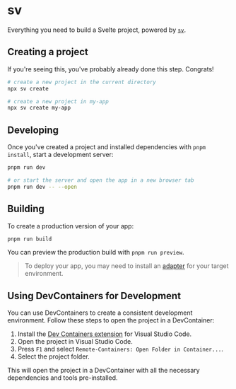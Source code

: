 # sv

Everything you need to build a Svelte project, powered by [`sv`](https://github.com/sveltejs/cli).

## Creating a project

If you're seeing this, you've probably already done this step. Congrats!

```bash
# create a new project in the current directory
npx sv create

# create a new project in my-app
npx sv create my-app
```

## Developing

Once you've created a project and installed dependencies with `pnpm install`, start a development server:

```bash
pnpm run dev

# or start the server and open the app in a new browser tab
pnpm run dev -- --open
```

## Building

To create a production version of your app:

```bash
pnpm run build
```

You can preview the production build with `pnpm run preview`.

> To deploy your app, you may need to install an [adapter](https://svelte.dev/docs/kit/adapters) for your target environment.

## Using DevContainers for Development

You can use DevContainers to create a consistent development environment. Follow these steps to open the project in a DevContainer:

1. Install the [Dev Containers extension](https://marketplace.visualstudio.com/items?itemName=ms-vscode-remote.remote-containers) for Visual Studio Code.
2. Open the project in Visual Studio Code.
3. Press `F1` and select `Remote-Containers: Open Folder in Container...`.
4. Select the project folder.

This will open the project in a DevContainer with all the necessary dependencies and tools pre-installed.
